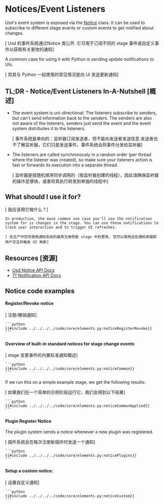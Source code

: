 # Notices/Event Listeners
Usd's event system is exposed via the [Notice](https://openusd.org/dev/api/group__group__tf___notification.html) class. It can be used to subscribe to different stage events or custom events to get notified about changes.

[ Usd 的事件系统通过Notice 类公开. 它可用于订阅不同的 stage 事件或自定义事件以获取有关更改的通知]

A common case for using it with Python is sending update notifications to UIs.

[ 将其与 Python 一起使用的常见情况是向 UI 发送更新通知]

## TL;DR - Notice/Event Listeners In-A-Nutshell [概述]
- The event system is uni-directional: The listeners subscribe to senders, but can't send information back to the senders. The senders are also not aware of the listeners, senders just send the event and the event system distributes it to the listeners.

    [ 事件系统是单向的：监听器订阅发送者，但不能向发送者发送信息.发送者也不了解监听器，它们只是发送事件，事件系统会将事件分发给监听器]
- The listeners are called synchronously in a random order (per thread where the listener was created), so make sure your listeners action is fast or forwards its execution into a separate thread.

    [ 监听器是按随机顺序同步调用的（按监听器创建的线程），因此请确保监听器的操作足够快，或者将其执行转发到单独的线程中]

## What should I use it for? <a name="usage"></a>

[  我应该用它做什么？]

~~~admonish tip
In production, the mose common use case you'll use the notification system for is changes in the stage. You can use these notifications to track user interaction and to trigger UI refreshes.

[ 在生产中您将使用通知系统的最常见用例是 stage 中的更改, 您可以使用这些通知来跟踪用户交互并触发 UI 刷新]
~~~

## Resources [资源]
- [Usd Notice API Docs](https://openusd.org/dev/api/class_usd_notice.html)
- [Tf Notification API Docs](https://openusd.org/dev/api/group__group__tf___notification.html)

## Notice code examples

#### Register/Revoke notice

[ 注册/撤销通知]

~~~admonish info title=""
```python
{{#include ../../../../code/core/elements.py:noticeRegisterRevoke}}
```
~~~

#### Overview of built-in standard notices for stage change events

[ stage 变更事件的内置标准通知概述]

~~~admonish info title=""
```python
{{#include ../../../../code/core/elements.py:noticeCommon}}
```
~~~

If we run this on a simple example stage, we get the following results:

[ 如果我们在一个简单的示例阶段运行它，我们会得到以下结果]

~~~admonish info title=""
```python
{{#include ../../../../code/core/elements.py:noticeCommonApplied}}
```
~~~

#### Plugin Register Notice
The plugin system sends a notice whenever a new plugin was registered.

[ 插件系统会在每次注册新插件时发送一个通知]

~~~admonish info title=""
```python
{{#include ../../../../code/core/elements.py:noticePlugins}}
```
~~~

#### Setup a custom notice:

[ 设置自定义通知]

~~~admonish info title=""
```python
{{#include ../../../../code/core/elements.py:noticeCustom}}
```
~~~